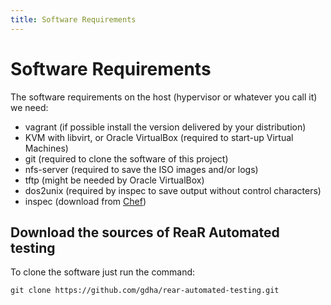 ```yaml
---
title: Software Requirements
---
```


# Software Requirements

The software requirements on the host (hypervisor or whatever you call it) we need:

 - vagrant (if possible install the version delivered by your distribution)
 - KVM with libvirt, or Oracle VirtualBox (required to start-up Virtual Machines)
 - git (required to clone the software of this project)
 - nfs-server (required to save the ISO images and/or logs)
 - tftp (might be needed by Oracle VirtualBox)
 - dos2unix (required by inspec to save output without control characters)
 - inspec (download from [Chef](https://downloads.chef.io/inspec))

## Download the sources of ReaR Automated testing

To clone the software just run the command:

    git clone https://github.com/gdha/rear-automated-testing.git


